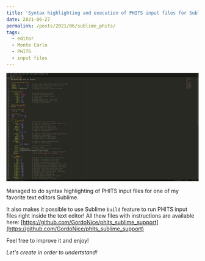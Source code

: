 ```yaml
---
title: 'Syntax highlighting and execution of PHITS input files for Sublime Text editor'
date: 2021-06-27
permalink: /posts/2021/06/sublime_phits/
tags:
  - editor
  - Monte Carlo
  - PHITS
  - input files
---
```


<a href="https://github.com/GordoNice/phits_sublime_support" rel="Sublime Highlight for PHITS input files ">![](https://raw.githubusercontent.com/GordoNice/phits_sublime_support/master/Screenshot.png)</a>

Managed to do syntax highlighting of PHITS input files for one of my favorite
text editors Sublime.

It also makes it possible to use Sublime `build` feature to run PHITS input files
right inside the text editor! All thew files with instructions are available here: [https://github.com/GordoNice/phits_sublime_support](https://github.com/GordoNice/phits_sublime_support) 

Feel free to improve it and enjoy!

_Let's create in order to undertstand!_
